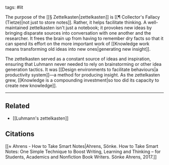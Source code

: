 tags: #lit 

The purpose of the [[§ Zettelkasten|zettelkasten]] is [[¶ Collector's Fallacy (Tietze)|not just to store notes]]. Rather, it helps facilitate thinking. A well-maintained zettelkasten isn't just a notebook; it provokes new ideas by bringing disparate sources into conversation with one another and the researcher. It frees the brain up from having to remember dry facts so that it can spend its effort on the more important work of [[Knowledge work means transforming old ideas into new ones|generating new insight]]. 

The zettelkasten served as a constant source of ideas and inspiration, ensuring that Luhmann never needed to rely on brainstorming or other idea generation tactics. It was [[Design environments to facilitate behaviours|a productivity system]]—a method for producing insight. As the zettelkasten grew, [[Knowledge is a compounding investment|so too did its capacity to create new knowledge]]. 

---
## Related
- [[Luhmann's zettelkasten]]

## Citations
[[≈ Ahrens - How to Take Smart Notes|Ahrens, Sönke. How to Take Smart Notes: One Simple Technique to Boost Writing, Learning and Thinking – for Students, Academics and Nonfiction Book Writers. Sönke Ahrens, 2017.]]
